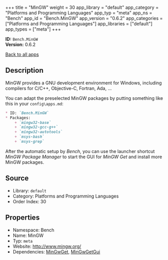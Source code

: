 ﻿+++
title = "MinGW"
weight = 30
app_library = "default"
app_category = "Platforms and Programming Languages"
app_typ = "meta"
app_ns = "Bench"
app_id = "Bench.MinGW"
app_version = "0.6.2"
app_categories = ["Platforms and Programming Languages"]
app_libraries = ["default"]
app_types = ["meta"]
+++

**ID:** `Bench.MinGW`  
**Version:** 0.6.2  
<!--more-->

[Back to all apps](/apps/)

## Description
MinGW provides a GNU development environment for Windows,
including compilers for C/C++, Objective-C, Fortran, Ada, ...


You can adapt the preselected MinGW packages by putting something like this in your `config\apps.md`:

```Markdown
* ID: `Bench.MinGW`
* Packages:
    + `mingw32-base`
    + `mingw32-gcc-g++`
    + `mingw32-autotools`
    + `msys-bash`
    + `msys-grep`
```

After the automatic setup by _Bench_, you can use the launcher shortcut
_MinGW Package Manager_ to start the GUI for _MinGW Get_
and install more MinGW packages.

## Source

* Library: `default`
* Category: Platforms and Programming Languages
* Order Index: 30

## Properties

* Namespace: Bench
* Name: MinGW
* Typ: `meta`
* Website: <http://www.mingw.org/>
* Dependencies: [MinGwGet](/app/Bench.MinGwGet), [MinGwGetGui](/app/Bench.MinGwGetGui)

